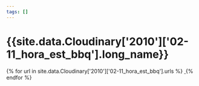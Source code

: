 ```yaml
---
tags: []
---
```

<div itemscope itemtype="http://schema.org/Photograph">
  <h1>{{site.data.Cloudinary['2010']['02-11_hora_est_bbq'].long_name}}</h1>
  {% for url in site.data.Cloudinary['2010']['02-11_hora_est_bbq'].urls %}
    <a itemprop="image" class="swipebox" title="" href="{{ site.cloudinary.baseurl }}/{{ url }}">
      <img alt="" itemprop="thumbnailUrl" src="{{ site.cloudinary.baseurl }}/h_150/{{ url }}" />
      <meta itemprop="isFamilyFriendly" content="true" />
    </a>
  {% endfor %}
</div>
